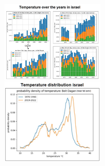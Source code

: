 <img src="https://github.com/LiorAvrahami/IsraelTemperatureVsTime/blob/master/figures/1.png" width="300">
<img src="https://github.com/LiorAvrahami/IsraelTemperatureVsTime/blob/master/figures/2.png" width="300">